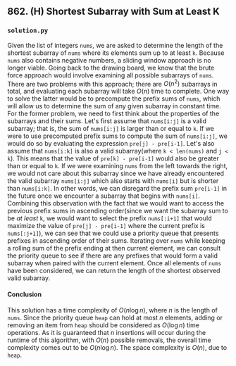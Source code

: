 ## 862. (H) Shortest Subarray with Sum at Least K

### `solution.py`
Given the list of integers `nums`, we are asked to determine the length of the shortest subarray of `nums` where its elements sum up to at least `k`. Because `nums` also contains negative numbers, a sliding window approach is no longer viable. Going back to the drawing board, we know that the brute force approach would involve examining all possible subarrays of `nums`. There are two problems with this approach; there are $O(n^2)$ subarrays in total, and evaluating each subarray will take $O(n)$ time to complete. One way to solve the latter would be to precompute the prefix sums of `nums`, which will allow us to determine the sum of any given subarray in constant time. For the former problem, we need to first think about the properties of the subarrays and their sums. Let's first assume that `nums[i:j]` is a valid subarray; that is, the sum of `nums[i:j]` is larger than or equal to `k`. If we were to use precomputed prefix sums to compute the sum of `nums[i:j]`, we would do so by evaluating the expression `pre[j] - pre[i-1]`. Let's also assume that `nums[i:k]` is also a valid subarray(where `k < len(nums)` and `j < k`). This means that the value of `pre[k] - pre[i-1]` would also be greater than or equal to `k`. If we were examining `nums` from the left towards the right, we would not care about this subarray since we have already encountered the valid subarray `nums[i:j]` which also starts with `nums[i]` but is shorter than `nums[i:k]`. In other words, we can disregard the prefix sum `pre[i-1]` in the future once we encounter a subarray that begins with `nums[i]`. Combining this observation with the fact that we would want to access the previous prefix sums in ascending order(since we want the subarray sum to be *at least* `k`, we would want to select the prefix `nums[:i+1]` that would maximize the value of `pre[j] - pre[i-1]` where the current prefix is `nums[:j+1]`), we can see that we could use a priority queue that presents prefixes in ascending order of their sums. Iterating over `nums` while keeping a rolling sum of the prefix ending at then current element, we can consult the priority queue to see if there are any prefixes that would form a valid subarray when paired with the current element. Once all elements of `nums` have been considered, we can return the length of the shortest observed valid subarray.  

#### Conclusion
This solution has a time complexity of $O(n\log n)$, where $n$ is the length of `nums`. Since the priority queue `heap` can hold at most $n$ elements, adding or removing an item from `heap` should be considered as $O(\log n)$ time operations. As it is guaranteed that $n$ insertions will occur during the runtime of this algorithm, with $O(n)$ possible removals, the overall time complexity comes out to be $O(n\log n)$. The space complexity is $O(n)$, due to `heap`.  
  

